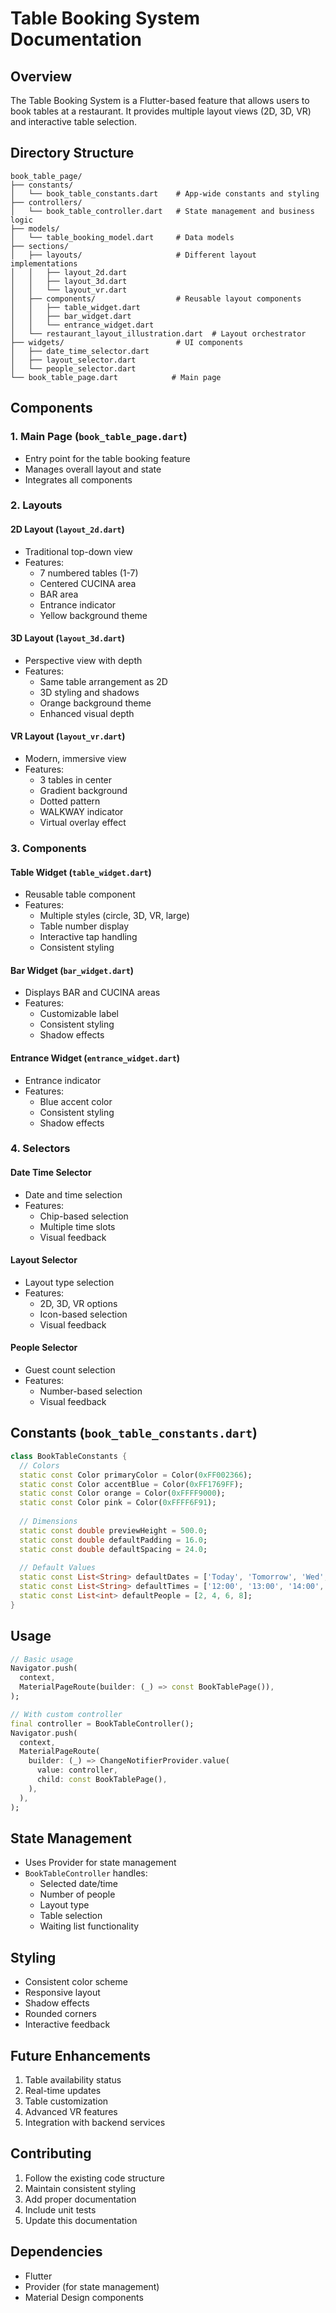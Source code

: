# Table Booking System Documentation

## Overview
The Table Booking System is a Flutter-based feature that allows users to book tables at a restaurant. It provides multiple layout views (2D, 3D, VR) and interactive table selection.

## Directory Structure
```
book_table_page/
├── constants/
│   └── book_table_constants.dart    # App-wide constants and styling
├── controllers/
│   └── book_table_controller.dart   # State management and business logic
├── models/
│   └── table_booking_model.dart     # Data models
├── sections/
│   ├── layouts/                     # Different layout implementations
│   │   ├── layout_2d.dart
│   │   ├── layout_3d.dart
│   │   └── layout_vr.dart
│   ├── components/                  # Reusable layout components
│   │   ├── table_widget.dart
│   │   ├── bar_widget.dart
│   │   └── entrance_widget.dart
│   └── restaurant_layout_illustration.dart  # Layout orchestrator
├── widgets/                         # UI components
│   ├── date_time_selector.dart
│   ├── layout_selector.dart
│   └── people_selector.dart
└── book_table_page.dart            # Main page
```

## Components

### 1. Main Page (`book_table_page.dart`)
- Entry point for the table booking feature
- Manages overall layout and state
- Integrates all components

### 2. Layouts
#### 2D Layout (`layout_2d.dart`)
- Traditional top-down view
- Features:
  - 7 numbered tables (1-7)
  - Centered CUCINA area
  - BAR area
  - Entrance indicator
  - Yellow background theme

#### 3D Layout (`layout_3d.dart`)
- Perspective view with depth
- Features:
  - Same table arrangement as 2D
  - 3D styling and shadows
  - Orange background theme
  - Enhanced visual depth

#### VR Layout (`layout_vr.dart`)
- Modern, immersive view
- Features:
  - 3 tables in center
  - Gradient background
  - Dotted pattern
  - WALKWAY indicator
  - Virtual overlay effect

### 3. Components
#### Table Widget (`table_widget.dart`)
- Reusable table component
- Features:
  - Multiple styles (circle, 3D, VR, large)
  - Table number display
  - Interactive tap handling
  - Consistent styling

#### Bar Widget (`bar_widget.dart`)
- Displays BAR and CUCINA areas
- Features:
  - Customizable label
  - Consistent styling
  - Shadow effects

#### Entrance Widget (`entrance_widget.dart`)
- Entrance indicator
- Features:
  - Blue accent color
  - Consistent styling
  - Shadow effects

### 4. Selectors
#### Date Time Selector
- Date and time selection
- Features:
  - Chip-based selection
  - Multiple time slots
  - Visual feedback

#### Layout Selector
- Layout type selection
- Features:
  - 2D, 3D, VR options
  - Icon-based selection
  - Visual feedback

#### People Selector
- Guest count selection
- Features:
  - Number-based selection
  - Visual feedback

## Constants (`book_table_constants.dart`)
```dart
class BookTableConstants {
  // Colors
  static const Color primaryColor = Color(0xFF002366);
  static const Color accentBlue = Color(0xFF1769FF);
  static const Color orange = Color(0xFFFF9000);
  static const Color pink = Color(0xFFFF6F91);
  
  // Dimensions
  static const double previewHeight = 500.0;
  static const double defaultPadding = 16.0;
  static const double defaultSpacing = 24.0;
  
  // Default Values
  static const List<String> defaultDates = ['Today', 'Tomorrow', 'Wed', 'Thu', 'Fri'];
  static const List<String> defaultTimes = ['12:00', '13:00', '14:00', '19:00', '20:00'];
  static const List<int> defaultPeople = [2, 4, 6, 8];
}
```

## Usage
```dart
// Basic usage
Navigator.push(
  context,
  MaterialPageRoute(builder: (_) => const BookTablePage()),
);

// With custom controller
final controller = BookTableController();
Navigator.push(
  context,
  MaterialPageRoute(
    builder: (_) => ChangeNotifierProvider.value(
      value: controller,
      child: const BookTablePage(),
    ),
  ),
);
```

## State Management
- Uses Provider for state management
- `BookTableController` handles:
  - Selected date/time
  - Number of people
  - Layout type
  - Table selection
  - Waiting list functionality

## Styling
- Consistent color scheme
- Responsive layout
- Shadow effects
- Rounded corners
- Interactive feedback

## Future Enhancements
1. Table availability status
2. Real-time updates
3. Table customization
4. Advanced VR features
5. Integration with backend services

## Contributing
1. Follow the existing code structure
2. Maintain consistent styling
3. Add proper documentation
4. Include unit tests
5. Update this documentation

## Dependencies
- Flutter
- Provider (for state management)
- Material Design components 